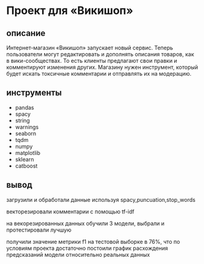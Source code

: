 # Проект для «Викишоп»
## описание
Интернет-магазин «Викишоп» запускает новый сервис. Теперь пользователи могут редактировать и дополнять описания товаров, как в вики-сообществах. То есть клиенты предлагают свои правки и комментируют изменения других. Магазину нужен инструмент, который будет искать токсичные комментарии и отправлять их на модерацию.
## инструменты
- pandas
- spacy
- string
- warnings
- seaborn
- tqdm
- numpy
- matplotlib
- sklearn
- catboost

## вывод
загрузили и обработали данные используя spacy,puncuation,stop_words

векторезировали комментарии с помощью tf-idf

на векорезированных данных обучили 3 модели, выбрали и протестировали лучшую

получили значение метрики f1 на тестовой выборке в 76%, что по условиям проекта достаточно
постоили график расхождения предсказаний модели относительно реальных данных
